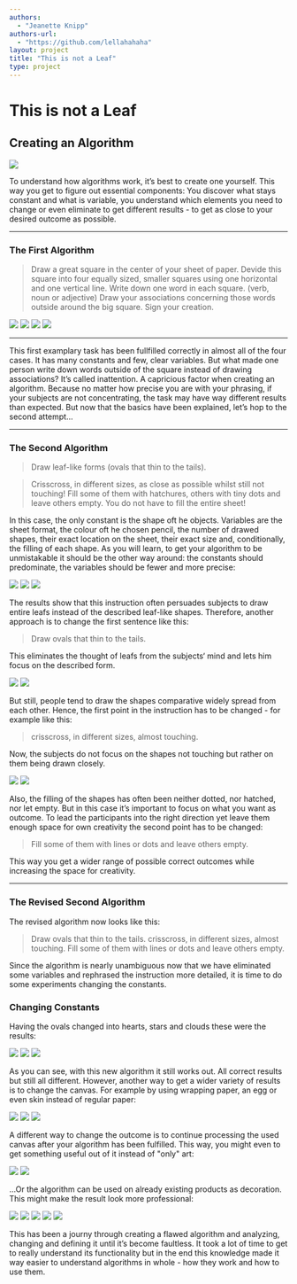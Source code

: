 ```yaml
--- 
authors: 
  - "Jeanette Knipp"
authors-url: 
  - "https://github.com/lellahahaha"
layout: project
title: "This is not a Leaf"
type: project
---
```



# This is not a Leaf
## Creating an Algorithm


![](./assets/keinblatt.png) 

To understand how algorithms work, it’s best to create one yourself. This way you get to figure out essential components:
You discover what stays constant and what is variable, you understand which elements you need to change or even eliminate to get different results - to get as close to your desired outcome as possible.

----------

### The First Algorithm

> Draw a great square in the center of your sheet of paper.
> Devide this square into four equally sized, smaller squares using one horizontal and one vertical line.
> Write down one word in each square. (verb, noun or adjective)
> Draw your associations concerning those words outside around the big square.
> Sign your creation.

![](./assets/algo1.png)
![](./assets/algo2.png)
![](./assets/algo3.png) 
![](./assets/algo4.png)

---------


This first examplary task has been fullfilled correctly in almost all of the four cases. It has many constants and few, clear variables. But what made one person write down words outside of the square instead of drawing associations? It’s called inattention. A capricious factor when creating an algorithm. Because no matter how precise you are with your phrasing, if your subjects are not concentrating, the task may have way different results than expected. But now that the basics have been explained, let’s hop to the second attempt…

----------

### The Second Algorithm

> Draw leaf-like forms (ovals that thin to the tails).

> Crisscross, in different sizes, as close as possible whilst still not touching!
> Fill some of them with hatchures, others with tiny dots and leave others empty.
> You do not have to fill the entire sheet!
 
In this case, the only constant is the shape oft he objects. Variables are the sheet format, the colour oft he chosen pencil, the number of drawed shapes, their exact location on the sheet, their exact size and, conditionally, the filling of each shape. As you will learn, to get your algorithm to be unmistakable it should be the other way around: the constants should predominate, the variables should be fewer and more precise:

![](./assets/ergebnis2.png)
![](./assets/ergebnis6.png)
![](./assets/ergebnis7.png)

The results show that this instruction often persuades subjects to draw entire leafs instead of the described leaf-like shapes.
Therefore, another approach is to change the first sentence like this:

> Draw ovals that thin to the tails.

This eliminates the thought of leafs from the subjects‘ mind and lets him focus on the described form.

![](./assets/ergebnis5.png)
![](./assets/ergebnis8.png)

But still, people tend to draw the shapes comparative widely spread from each other. Hence, the first point in the instruction has to be changed - for example like this:

> crisscross, in different sizes, almost touching.

Now, the subjects do not focus on the shapes not touching but rather on them being drawn closely.

![](./assets/ergebnis3.png)
![](./assets/ergebnis1.png)


Also, the filling of the shapes has often been neither dotted, nor hatched, nor let empty. But in this case it’s important to focus on what you want as outcome. To lead the participants into the right direction yet leave them enough space for own creativity the second point has to be changed:

> Fill some of them with lines or dots and leave others empty.

This way you get a wider range of possible correct outcomes while increasing the space for creativity.

----------

### The Revised Second Algorithm


The revised algorithm now looks like this:

> Draw ovals that thin to the tails. crisscross, in different sizes, almost touching. Fill some of them with lines or dots and leave others empty.

Since the algorithm is nearly unambiguous now that we have eliminated some variables and rephrased the instruction more detailed, it is time to do some experiments changing the constants.

### Changing Constants

Having the ovals changed into hearts, stars and clouds these were the results:

![](./assets/ergebnis11.png)
![](./assets/ergebnis12.png)
![](./assets/ergebnis13.png)

As you can see, with this new algorithm it still works out. All correct results but still all different.
However, another way to get a wider variety of results is to change the canvas. For example by using wrapping paper, an egg or even skin instead of regular paper:

![](./assets/ergebnis10.png)
![](./assets/ei.png)
![](./assets/skin.png)

A different way to change the outcome is to continue processing the used canvas after your algorithm has been fulfilled. This way, you might even to get something useful out of it instead of "only" art:

![](./assets/ergebnis16.png)
![](./assets/ergebnis15.png)

...Or the algorithm can be used on already existing products as decoration. This might make the result look more professional:

![](./assets/shirt2.png)
![](./assets/brief1.png)
![](./assets/glass.png)
![](./assets/teller1.png)
![](./assets/teller2.png)

This has been a journy through creating a flawed algorithm and analyzing, changing and defining it until it’s become faultless. It took a lot of time to get to really understand its functionality but in the end this knowledge made it way easier to understand algorithms in whole - how they work and how to use them. 
